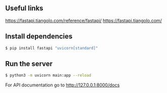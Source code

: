 ## Useful links
https://fastapi.tiangolo.com/reference/fastapi/
https://fastapi.tiangolo.com/

## Install dependencies
```bash
$ pip install fastapi "uvicorn[standard]"
```

## Run the server
```bash
$ python3 -m uvicorn main:app --reload
```

For API documentation go to http://127.0.0.1:8000/docs
